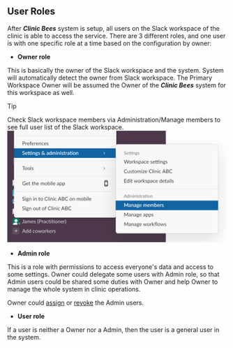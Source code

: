 ## User Roles

After _**Clinic Bees**_ system is setup, all users on the Slack workspace of the clinic is able to access the service.
There are 3 different roles, and one user is with one specific role at a time based on the configuration by owner:

* **Owner role**

This is basically the owner of the Slack workspace and the system.
System will automatically detect the owner from Slack workspace.
The Primary Workspace Owner will be assumed the Owner of the _**Clinic Bees**_ system for this workspace as well.

>[!TIP]
>Check Slack workspace members via Administration/Manage members to see full user list of the Slack workspace.
![Manage members](images/slack-admin-members.png)


* **Admin role**

This is a role with permissions to access everyone's data and access to some settings.
Owner could delegate some users with Admin role, so that Admin users could be shared some duties with Owner
and help Owner to manage the whole system in clinic operations.

Owner could [assign](reference/commands_sys.md#assign-admin) or 
[revoke](reference/commands_sys.md#revoke-admin) the Admin users.

* **User role**

If a user is neither a Owner nor a Admin, then the user is a general user in the system.